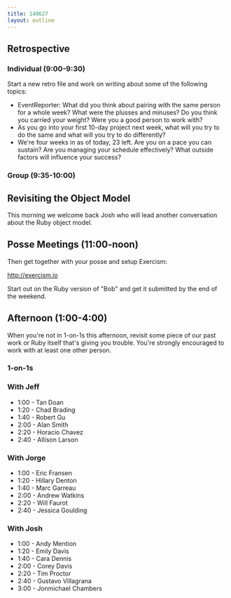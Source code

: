 ```yaml
---
title: 140627
layout: outline
---
```


## Retrospective

### Individual (9:00-9:30)

Start a new retro file and work on writing about some of the following topics:

* EventReporter: What did you think about pairing with the same person for a
whole week? What were the plusses and minuses? Do you think you carried your weight?
Were you a good person to work with?
* As you go into your first 10-day project next week, what will you try to do the
same and what will you try to do differently?
* We're four weeks in as of today, 23 left. Are you on a pace you can sustain?
Are you managing your schedule effectively? What outside factors will influence
your success?

### Group (9:35-10:00)

## Revisiting the Object Model

This morning we welcome back Josh who will lead another conversation about the
Ruby object model.

## Posse Meetings (11:00-noon)

Then get together with your posse and setup Exercism:

http://exercism.io

Start out on the Ruby version of "Bob" and get it submitted by the end of the weekend.

## Afternoon (1:00-4:00)

When you're not in 1-on-1s this afternoon, revisit some piece of our past work
or Ruby itself that's giving you trouble. You're strongly encouraged to work with
at least one other person.

### 1-on-1s

### With Jeff


* 1:00 - Tan Doan
* 1:20 - Chad Brading
* 1:40 - Robert Gu
* 2:00 - Alan Smith
* 2:20 - Horacio Chavez
* 2:40 - Allison Larson

### With Jorge

* 1:00 - Eric Fransen
* 1:20 - Hillary Denton
* 1:40 - Marc Garreau
* 2:00 - Andrew Watkins
* 2:20 - Will Faurot
* 2:40 - Jessica Goulding

### With Josh

* 1:00 - Andy Mention
* 1:20 - Emily Davis
* 1:40 - Cara Dennis
* 2:00 - Corey Davis
* 2:20 - Tim Proctor
* 2:40 - Gustavo Villagrana
* 3:00 - Jonmichael Chambers
